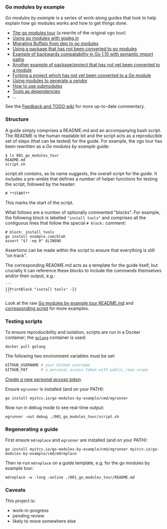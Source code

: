 ### Go modules by example

_Go modules by example_ is a series of work-along guides that look to help explain how go modules works and how to get things done.

* [The go modules tour](https://github.com/myitcv/go-modules-by-example/blob/master/001_go_modules_tour/README.md) (a rewrite of the original vgo tour)
* [Using go modules with gopkg.in](https://github.com/myitcv/go-modules-by-example/blob/master/002_using_gopkg_in/README.md)
* [Migrating Buffalo from dep to go modules](https://github.com/myitcv/go-modules-by-example/blob/master/003_migrate_buffalo/README.md)
* [Using a package that has not been converted to go modules](https://github.com/myitcv/go-modules-by-example/blob/master/004_echo_example/README.md)
* [Example of backwards compatability in Go 1.10 with semantic import paths](https://github.com/myitcv/go-modules-by-example/blob/master/005_old_go/README.md)
* [Another example of package/project that has not yet been converted to a module](https://github.com/myitcv/go-modules-by-example/blob/master/006_not_yet_go_module/README.md)
* [Forking a project which has not yet been converted to a Go module](https://github.com/myitcv/go-modules-by-example/blob/master/007_old_code_replace/README.md)
* [Using modules to generate a vendor](https://github.com/myitcv/go-modules-by-example/blob/master/008_vendor_example/README.md)
* [How to use submodules](https://github.com/myitcv/go-modules-by-example/blob/master/009_submodules/README.md)
* [Tools as dependencies](https://github.com/myitcv/go-modules-by-example/blob/master/010_tools/README.md)
* ...

See the [Feedback and TODO wiki](https://github.com/myitcv/go-modules-by-example/wiki/Feedback-TODO) for more up-to-date
commentary.

### Structure

A guide simply comprises a README.md and an accompanying bash script. The README is the human readable bit and the
script acts as a reproducible set of steps (that can be tested) for the guide. For example, the vgo tour has been
rewritten as a _Go modules by example_ guide:

<!-- __TEMPLATE: ls 001_go_modules_tour
```
$ {{.Cmd}}
{{.Out -}}
```
-->
```
$ ls 001_go_modules_tour
README.md
script.sh
```
<!-- END -->

script.sh contains, as its name suggests, the overall script for the guide. It includes a pre-amble that defines a
number of helper functions for testing the script, followed by the header:

```
# **START**
```

This marks the start of the script.

What follows are a number of optionally commented "blocks". For example, the following block is labelled `"install tools"`
and comprises all the contiguous lines that follow the special `# block:` comment:

```
# block: install tools
go install example.com/blah
assert "$? -eq 0" $LINENO
```

Assertions can be made within the script to ensure that everything is still "on track".

The corresponding README.md acts as a template for the guide itself, but crucially it can reference these blocks to
include the commands themselves and/or their output, e.g.:

    ```
    {{PrintBlock "install tools" -}}
    ```

Look at the raw [Go modules by example tour README.md](https://raw.githubusercontent.com/myitcv/go-modules-by-example/master/001_go_modules_tour/README.md)
and [corresponding script](https://github.com/myitcv/go-modules-by-example/blob/master/001_go_modules_tour/script.sh) for more examples.

### Testing scripts

To ensure reproducibility and isolation, scripts are run in a Docker container; the
[`golang`](https://hub.docker.com/_/golang/) container is used:

<!-- __TEMPLATE: docker pull golang # LONG ONLINE
```
{{.Cmd}}
```
-->
```
docker pull golang
```
<!-- END -->

The following two environment variables must be set:

```bash
GITHUB_USERNAME # your Github username
GITHUB_PAT      # a personal access token with public_repo scope
```

_[Create a new personal access token](https://github.com/settings/tokens/new)._

Ensure `egrunner` is installed (and on your PATH):

<!-- __TEMPLATE: go install myitcv.io/go-modules-by-example/cmd/egrunner
```
{{.Cmd}}
```
-->
```
go install myitcv.io/go-modules-by-example/cmd/egrunner
```
<!-- END -->

Now run in debug mode to see real-time output:

<!-- __TEMPLATE: egrunner -out debug ./001_go_modules_tour/script.sh # LONG ONLINE
```
{{.Cmd}}
```
-->
```
egrunner -out debug ./001_go_modules_tour/script.sh
```
<!-- END -->

### Regenerating a guide

First ensure `mdreplace` and `egrunner` are installed (and on your PATH):

<!-- __TEMPLATE: go install myitcv.io/go-modules-by-example/cmd/egrunner myitcv.io/go-modules-by-example/cmd/mdreplace
```
{{.Cmd}}
```
-->
```
go install myitcv.io/go-modules-by-example/cmd/egrunner myitcv.io/go-modules-by-example/cmd/mdreplace
```
<!-- END -->

Then re-run `mdreplace` on a guide template, e.g. for the go modules by example tour:

<!-- __TEMPLATE: mdreplace -w -long -online ./001_go_modules_tour/README.md # LONG ONLINE
```
{{.Cmd}}
```
-->
```
mdreplace -w -long -online ./001_go_modules_tour/README.md
```
<!-- END -->

### Caveats

This project is:

* work-in-progress
* pending review
* likely to move somewhere else
